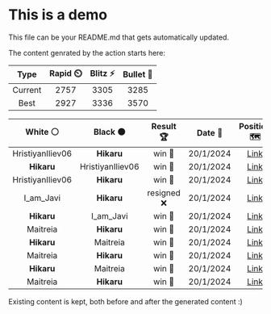 # This is a demo

This file can be your README.md that gets automatically updated.

The content genrated by the action starts here:

<!--START_SECTION:chessStats-->
<!-- Automatically generated with https://github.com/Balastrong/chess-stats-action -->

| Type | Rapid ⏲️ | Blitz ⚡ | Bullet 🔫 |
|:---:|:---:|:---:|:---:|
| Current | 2757 | 3305 | 3285 |
| Best | 2927 | 3336 | 3570 |

| White ⚪ | Black ⚫ | Result 🏆 | Date 📅 | Position 🗺️ | Type 🕕 |
|:---:|:---:|:---:|:---:|:---:|:---:|
| HristiyanIliev06 | **Hikaru** | win 🥇 | 20/1/2024 | <a href="http://www.ee.unb.ca/cgi-bin/tervo/fen.pl?select=8/5p2/5Pp1/5kP1/8/8/4K3/8 w - -">Link</a> | Blitz |
| **Hikaru** | HristiyanIliev06 | win 🥇 | 20/1/2024 | <a href="http://www.ee.unb.ca/cgi-bin/tervo/fen.pl?select=r3k1r1/1pq2p1p/p3pBp1/3bP3/P2R4/2P3Q1/2P3PP/3R2K1 b q -">Link</a> | Blitz |
| HristiyanIliev06 | **Hikaru** | win 🥇 | 20/1/2024 | <a href="http://www.ee.unb.ca/cgi-bin/tervo/fen.pl?select=8/2r3k1/pp2p1p1/3p1q1r/P1nP1P1p/1RP2Q1P/6PK/2R1B3 w - -">Link</a> | Blitz |
| I_am_Javi | **Hikaru** | resigned ❌ | 20/1/2024 | <a href="http://www.ee.unb.ca/cgi-bin/tervo/fen.pl?select=8/8/6R1/4rk2/3p4/3N4/PK3R2/8 b - -">Link</a> | Blitz |
| **Hikaru** | I_am_Javi | win 🥇 | 20/1/2024 | <a href="http://www.ee.unb.ca/cgi-bin/tervo/fen.pl?select=b4rk1/2q2p1p/pn2pBp1/2p5/PpP5/1P2Q1PP/5PB1/3R2K1 b - -">Link</a> | Blitz |
| Maitreia | **Hikaru** | win 🥇 | 20/1/2024 | <a href="http://www.ee.unb.ca/cgi-bin/tervo/fen.pl?select=6rr/pp1b2k1/2P2bn1/5p2/3Pp3/1P2P3/PB2QRBq/1N3RK1 w - -">Link</a> | Blitz |
| **Hikaru** | Maitreia | win 🥇 | 20/1/2024 | <a href="http://www.ee.unb.ca/cgi-bin/tervo/fen.pl?select=8/3K4/2r5/1k6/8/8/4R3/8 b - -">Link</a> | Blitz |
| Maitreia | **Hikaru** | win 🥇 | 20/1/2024 | <a href="http://www.ee.unb.ca/cgi-bin/tervo/fen.pl?select=2q3K1/2P5/8/6k1/4B3/3P4/7R/8 w - -">Link</a> | Blitz |
| **Hikaru** | Maitreia | win 🥇 | 20/1/2024 | <a href="http://www.ee.unb.ca/cgi-bin/tervo/fen.pl?select=8/8/3npkp1/4P2p/3K1P1P/5NP1/8/8 b - -">Link</a> | Blitz |
| Maitreia | **Hikaru** | win 🥇 | 20/1/2024 | <a href="http://www.ee.unb.ca/cgi-bin/tervo/fen.pl?select=r3k1nr/p1p1p3/1pnp1pp1/7p/2P1P2P/2PP2Pq/P4P2/1RBQ1RK1 w kq -">Link</a> | Blitz |

<!--END_SECTION:chessStats-->

Existing content is kept, both before and after the generated content :)
